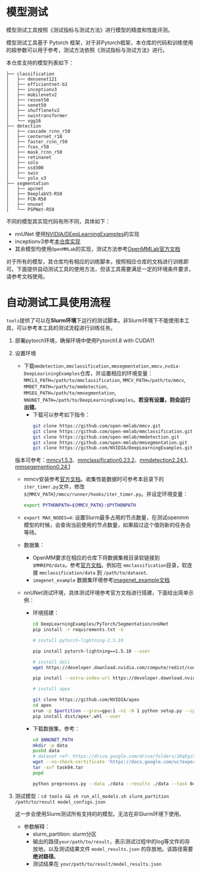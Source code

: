 # 模型测试
模型测试工具按照《测试指标与测试方法》进行模型的精度和性能评测。

模型测试工具基于 Pytorch 框架，对于非Pytorch框架，本仓库的代码和训练使用的超参数可以用于参考，测试方法依照《测试指标与测试方法》进行。

本仓库支持的模型列表如下：

```
├── classification
│   ├── densenet121
│   ├── efficientnet-b2
│   ├── inceptionv3
│   ├── mobilenetv2
│   ├── resnet50
│   ├── senet50
│   ├── shufflenetv2
│   ├── swintransformer
│   └── vgg16
├── detection
│   ├── cascade_rcnn_r50
│   ├── centernet_r18
│   ├── faster_rcnn_r50
│   ├── fcos_r50
│   ├── mask_rcnn_r50
│   ├── retinanet
│   ├── solo
│   ├── ssd300
│   ├── swin
│   └── yolo_v3
├── segmentation
│   ├── apcnet
│   ├── DeeplabV3-R50
│   ├── FCN-R50
│   ├── nnunet
│   └── PSPNet-R50

```

不同的模型其实现代码有所不同，具体如下：
- nnUNet 使用[NVIDIA/DEepLearningExamples](https://github.com/NVIDIA/DeepLearningExamples/tree/master/PyTorch/Segmentation/nnUNet)的实现
- inceptionv3参考[本仓库实现](/networks/imagenet_example/README.md)
- 其余模型均使用`OpenMMLab`的实现，测试方法参考[OpenMMLab官方文档](https://openmmlab.com/)

对于所有的模型，其仓库均有相应的训练脚本，按照相应仓库的文档进行训练即可。下面提供自动测试工具的使用方法，但该工具需要满足一定的环境条件要求，请参考文档使用。

# 自动测试工具使用流程
`tools`提供了可以在**Slurm环境**下运行的测试脚本。非Slurm环境下不能使用本工具，可以参考本工具的测试流程进行训练任务。


1. 部署pytorch环境，确保环境中使用Pytorch1.8 with CUDA11

2. 设置环境
    - 下载`mmdetection,mmclassification,mmsegmentation,mmcv,nvdia-DeepLeariningExamples`仓库，并设置相应的环境变量：`MMCLS_PATH=/path/to/mmclassification`, `MMCV_PATH=/path/to/mmcv`, `MMDET_PATH=/path/to/mmdetection`, `MMSEG_PATH=/path/to/mmsegmentation`, `NNUNET_PATH=/path/to/DeepLearningExamples`。**若没有设置，则会运行出错**。
      - 下载可以参考如下指令：
          ```sh
          git clone https://github.com/open-mmlab/mmcv.git
          git clone https://github.com/open-mmlab/mmclassification.git
          git clone https://github.com/open-mmlab/mmdetection.git
          git clone https://github.com/open-mmlab/mmsegmentation.git
          git clone https://github.com/NVIDIA/DeepLearningExamples.git
          ```
    版本可参考：[mmcv1.5.3](https://github.com/open-mmlab/mmcv/tree/v1.5.3)、[mmclassification0.23.2](https://github.com/open-mmlab/mmpretrain/tree/v0.23.2)、[mmdetection2.24.1](https://github.com/open-mmlab/mmdetection/tree/v2.24.1)、[mmsegemention0.24.1](https://github.com/open-mmlab/mmsegmentation/tree/v0.24.1)
    - mmcv安装参考[官方文档](https://mmcv.readthedocs.io/en/latest/get_started/build.html)。收集性能数据时可参考本目录下的`iter_timer.py`文件，修改`${MMCV_PATH}/mmcv/runner/hooks/iter_timer.py`。并设定环境变量：
        ```sh
        export PYTHONPATH=${MMCV_PATH}:$PYTHONPATH
        ```
    - `export MAX_NODES=4`: 设置Slurm最多占用的节点数量，在测试openmm模型的时候，会查询当前使用的节点数量，如果超过这个值则新的任务会等待。

    - 数据集：
      - OpenMM要求在相应的仓库下将数据集根目录软链接到 `$MMREPO/data`，参考[官方文档](https://mmclassification.readthedocs.io/en/latest/getting_started.html#prepare-datasets)。例如在   `mmclassification`目录，软连接 `mmclassification/data` 到 `/path/to/dataset`.
      - `imagenet_example` 数据集环境参考[imagenet_example文档](/networks/imagenet_example/README.md)

    - nnUNet测试环境，具体测试环境参考官方文档进行搭建，下面给出简单示例：
      - 环境搭建：
        ```sh
        cd DeepLearningExamples/PyTorch/Segmentation/nnUNet
        pip install -r requirements.txt -U

        # install pytorch-lightning-1.5.10

        pip install pytorch-lightning==1.5.10 --user

        # install dali
        wget https://developer.download.nvidia.com/compute/redist/cuda/11.0/nvidia-dali/nvidia_dali-0.22.0-1313465-cp38-cp38-manylinux1_x86_64.whl

        pip install --extra-index-url https://developer.download.nvidia.com/compute/redist --upgrade nvidia-dali-cuda110

        # install apex

        git clone https://github.com/NVIDIA/apex
        cd apex
        srun -p $partition --gres=gpu:1 -n1 -N 1 python setup.py --cpp_ext --cuda_ext bdist_wheel
        pip install dist/apex*.whl --user

        ```
      - 下载数据集，参考：
        ```sh
        cd $NNUNET_PATH
        mkdir -p data
        pushd data
        # dataset ref: https://drive.google.com/drive/folders/1HqEgzS8BV2c7xYNrZdEAnrHk7osJJ--2
        wget --no-check-certificate 'https://docs.google.com/uc?export=download&id=1RzPB1_bqzQhlWvU-YGvZzhx2omcDh38C' -O task04.tar
        tar -xvf task04.tar
        popd

        python preprocess.py --data ./data --results ./data --task 04 --dim 3
        ```


3. 测试模型：`cd tools && sh run_all_models.sh slurm_partition /path/to/result model_configs.json`

    这一步会使用Slurm测试所有支持的的模型。无法在非Slurm环境下使用。

   - 参数解释：
        - slurm_partition: slurm分区
        - 输出的路径`your/path/to/result`，表示测试过程中的log等文件的存放地，以及测试结果文件 `model_results.json` 的存放地。该路径需要**绝对路径**。
        - 测试结果在 `your/path/to/result/model_results.json`

